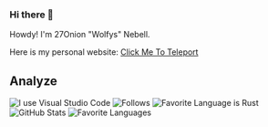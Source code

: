 ### Hi there 👋

Howdy! I'm 27Onion "Wolfys" Nebell.

Here is my personal website: [Click Me To Teleport](https://onion108.github.io/)

## Analyze
![I use Visual Studio Code](https://img.shields.io/badge/Editor-VSCode-pink?style=for-the-badge)
![Follows](https://img.shields.io/github/followers/onion108?style=for-the-badge)
![Favorite Language is Rust](https://img.shields.io/badge/Favorite%20Programming%20Language-Rust-orange?style=for-the-badge)
![GitHub Stats](https://github-readme-stats.vercel.app/api?username=onion108&show_icons=true&count_private=true&theme=radical)
![Favorite Languages](https://github-readme-stats.vercel.app/api/top-langs/?username=onion108&layout=compact)

